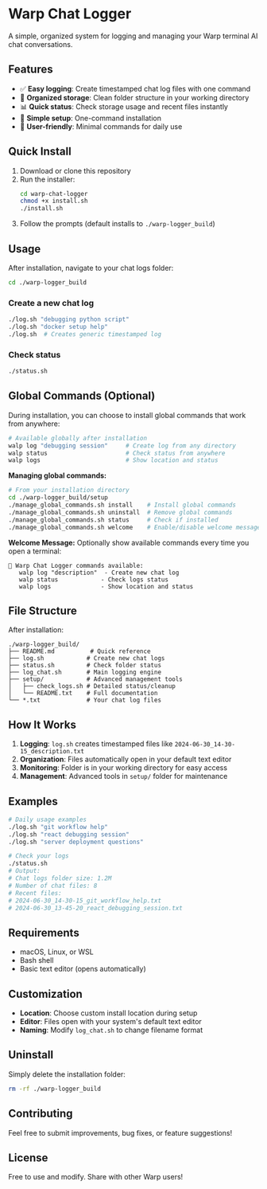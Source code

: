 # Warp Chat Logger

A simple, organized system for logging and managing your Warp terminal AI chat conversations.

## Features

- ✅ **Easy logging**: Create timestamped chat log files with one command
- 📁 **Organized storage**: Clean folder structure in your working directory
- 📊 **Quick status**: Check storage usage and recent files instantly
- 🔧 **Simple setup**: One-command installation
- 🎯 **User-friendly**: Minimal commands for daily use

## Quick Install

1. Download or clone this repository
2. Run the installer:
   ```bash
   cd warp-chat-logger
   chmod +x install.sh
   ./install.sh
   ```
3. Follow the prompts (default installs to `./warp-logger_build`)

## Usage

After installation, navigate to your chat logs folder:

```bash
cd ./warp-logger_build
```

### Create a new chat log
```bash
./log.sh "debugging python script"
./log.sh "docker setup help"
./log.sh  # Creates generic timestamped log
```

### Check status
```bash
./status.sh
```

## Global Commands (Optional)

During installation, you can choose to install global commands that work from anywhere:

```bash
# Available globally after installation
walp log "debugging session"     # Create log from any directory
walp status                      # Check status from anywhere
walp logs                        # Show location and status
```

**Managing global commands:**
```bash
# From your installation directory
cd ./warp-logger_build/setup
./manage_global_commands.sh install    # Install global commands
./manage_global_commands.sh uninstall  # Remove global commands
./manage_global_commands.sh status     # Check if installed
./manage_global_commands.sh welcome    # Enable/disable welcome message
```

**Welcome Message:**
Optionally show available commands every time you open a terminal:
```
📝 Warp Chat Logger commands available:
   walp log "description"  - Create new chat log
   walp status            - Check logs status
   walp logs              - Show location and status
```

## File Structure

After installation:
```
./warp-logger_build/
├── README.md          # Quick reference
├── log.sh            # Create new chat logs
├── status.sh         # Check folder status
├── log_chat.sh       # Main logging engine
├── setup/            # Advanced management tools
│   ├── check_logs.sh # Detailed status/cleanup
│   └── README.txt    # Full documentation
└── *.txt             # Your chat log files
```

## How It Works

1. **Logging**: `log.sh` creates timestamped files like `2024-06-30_14-30-15_description.txt`
2. **Organization**: Files automatically open in your default text editor
3. **Monitoring**: Folder is in your working directory for easy access
4. **Management**: Advanced tools in `setup/` folder for maintenance

## Examples

```bash
# Daily usage examples
./log.sh "git workflow help"
./log.sh "react debugging session"
./log.sh "server deployment questions"

# Check your logs
./status.sh
# Output:
# Chat logs folder size: 1.2M
# Number of chat files: 8
# Recent files:
# 2024-06-30_14-30-15_git_workflow_help.txt
# 2024-06-30_13-45-20_react_debugging_session.txt
```

## Requirements

- macOS, Linux, or WSL
- Bash shell
- Basic text editor (opens automatically)

## Customization

- **Location**: Choose custom install location during setup
- **Editor**: Files open with your system's default text editor
- **Naming**: Modify `log_chat.sh` to change filename format

## Uninstall

Simply delete the installation folder:
```bash
rm -rf ./warp-logger_build
```

## Contributing

Feel free to submit improvements, bug fixes, or feature suggestions!

## License

Free to use and modify. Share with other Warp users!

